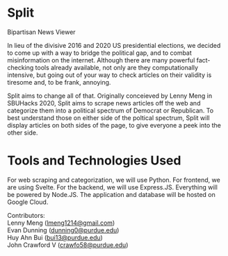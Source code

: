 # Split
Bipartisan News Viewer

In lieu of the divisive 2016 and 2020 US presidential elections, we decided to come up with a way to bridge the political gap, and to combat misinformation on the internet. Although there are many powerful fact-checking tools already available, not only are they computationally intensive, but going out of your way to check articles on their validity is tiresome and, to be frank, annoying.

Split aims to change all of that. Originally conceieved by Lenny Meng in SBUHacks 2020, Split aims to scrape news articles off the web and categorize them into a political spectrum of Democrat or Republican. To best understand those on either side of the poltical spectrum, Split will display articles on both sides of the page, to give everyone a peek into the other side.

# Tools and Technologies Used
For web scraping and categorization, we will use Python. For frontend, we are using Svelte. For the backend, we will use Express.JS. Everything will be powered by Node.JS. The application and database will be hosted on Google Cloud.

Contributors: <br />
Lenny Meng (lmeng1214@gmail.com) <br />
Evan Dunning (dunning0@purdue.edu) <br />
Huy Ahn Bui (bui13@purdue.edu) <br />
John Crawford V (crawfo58@purdue.edu) <br />
